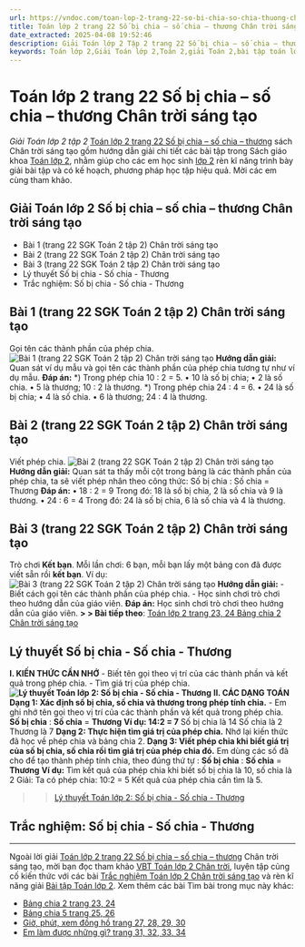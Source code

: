 ```yaml
---
url: https://vndoc.com/toan-lop-2-trang-22-so-bi-chia-so-chia-thuong-chan-troi-sang-tao-257553
title: Toán lớp 2 trang 22 Số bị chia – số chia – thương Chân trời sáng tạo - Giải Toán lớp 2 tập 2 - VnDoc.com
date_extracted: 2025-04-08 19:52:46
description: Giải Toán lớp 2 Tập 2 trang 22 Số bị chia – số chia – thương được biên soạn với hướng dẫn chi tiết lời giải giúp cho các em học sinh tham khảo, ôn tập, củng cố kỹ năng giải Toán lớp 2.
keywords: Toán lớp 2,Giải Toán lớp 2,Toán 2,giải Toán 2,bài tập toán lớp 2,toan lop 2,toán lớp 2 tập 2,toán 2 tập 2,học toán lớp 2,toán lớp 2 sách Chân trời,toán lớp 2 chân trời sáng tạo,Sách giáo khoa lớp 2 Chân trời sáng tạo,Toán lớp 2 trang 22 chân trời sáng tạo,Toán lớp 2 trang 22 chân trời sáng tạo tập 2,Toán lớp 2 trang 22 tập 2,Giải Toán lớp 2 Tập 2 trang 22 Số bị chia Chân trời sáng tạo
---
```


# Toán lớp 2 trang 22 Số bị chia – số chia – thương Chân trời sáng tạo
 _Giải Toán lớp 2 tập 2_
[Toán lớp 2 trang 22 Số bị chia – số chia – thương](<https://vndoc.com/toan-lop-2-trang-22-so-bi-chia-so-chia-thuong-chan-troi-sang-tao-257553>) sách Chân trời sáng tạo gồm hướng dẫn giải chi tiết các bài tập trong Sách giáo khoa [Toán lớp 2](<https://vndoc.com/toan-lop2> "Toán lớp 2"), nhằm giúp cho các em học sinh [lớp 2](<https://vndoc.com/tai-lieu-hoc-tap-lop2>) rèn kĩ năng trình bày giải bài tập và có kế hoạch, phương pháp học tập hiệu quả. Mời các em cùng tham khảo.
## **Giải Toán lớp 2 Số bị chia – số chia – thương Chân trời sáng tạo**
  * Bài 1 \(trang 22 SGK Toán 2 tập 2\) Chân trời sáng tạo
  * Bài 2 \(trang 22 SGK Toán 2 tập 2\) Chân trời sáng tạo
  * Bài 3 \(trang 22 SGK Toán 2 tập 2\) Chân trời sáng tạo
  * Lý thuyết Số bị chia - Số chia - Thương
  * Trắc nghiệm: Số bị chia - Số chia - Thương

## Bài 1 \(trang 22 SGK Toán 2 tập 2\) Chân trời sáng tạo
Gọi tên các thành phần của phép chia.
![Bài 1 \(trang 22 SGK Toán 2 tập 2\) Chân trời sáng tạo](https://i.vdoc.vn/data/image/2022/02/27/toan-2-11.jpg)
**Hướng dẫn giải:**
Quan sát ví dụ mẫu và gọi tên các thành phần của phép chia tương tự như ví dụ mẫu.
**Đáp án:**
\*\) Trong phép chia 10 : 2 = 5.
• 10 là số bị chia;
• 2 là số chia.
• 5 là thương; 10 : 2 là thương.
\*\) Trong phép chia 24 : 4 = 6.
• 24 là số bị chia;
• 4 là số chia.
• 6 là thương; 24 : 4 là thương.
## Bài 2 \(trang 22 SGK Toán 2 tập 2\) Chân trời sáng tạo
Viết phép chia.
![Bài 2 \(trang 22 SGK Toán 2 tập 2\) Chân trời sáng tạo](https://i.vdoc.vn/data/image/2022/02/27/toan-2-12.jpg)
**Hướng dẫn giải:**
Quan sát ta thấy mỗi cột trong bảng là các thành phần của phép chia, ta sẽ viết phép nhân theo công thức:
Số bị chia : Số chia = Thương
**Đáp án:**
• 18 : 2 = 9
Trong đó: 18 là số bị chia, 2 là số chia và 9 là thương.
• 24 : 6 = 4
Trong đó: 24 là số bị chia, 6 là số chia và 4 là thương.
## Bài 3 \(trang 22 SGK Toán 2 tập 2\) Chân trời sáng tạo
Trò chơi **Kết bạn**.
Mỗi lần chơi: 6 bạn, mỗi bạn lấy một bảng con đã được viết sẵn rồi **kết bạn**.
Ví dụ:
![Bài 3 \(trang 22 SGK Toán 2 tập 2\) Chân trời sáng tạo](https://i.vdoc.vn/data/image/2022/02/27/toan-2-13.jpg)
**Hướng dẫn giải:**
\- Biết cách gọi tên các thành phần của phép chia.
\- Học sinh chơi trò chơi theo hướng dẫn của giáo viên.
**Đáp án:**
Học sinh chơi trò chơi theo hướng dẫn của giáo viên.
**> > Bài tiếp theo**: [Toán lớp 2 trang 23, 24 Bảng chia 2 Chân trời sáng tạo](<https://vndoc.com/toan-lop-2-trang-23-24-bang-chia-2-chan-troi-sang-tao-257555>)
## Lý thuyết Số bị chia - Số chia - Thương
**I. KIẾN THỨC CẦN NHỚ**
\- Biết tên gọi theo vị trí của các thành phần và kết quả trong phép chia.
\- Tìm giá trị của phép chia.
**![Lý thuyết Toán lớp 2: Số bị chia - Số chia - Thương](https://i.vdoc.vn/data/image/2020/01/10/ly-thuyet-toan-lop-2-so-bi-chia-so-chia-thuong-1.jpg)**
**II. CÁC DẠNG TOÁN**
**Dạng 1: Xác định số bị chia, số chia và thương trong phép tính chia.**
\- Em ghi nhớ tên gọi theo vị trí của các thành phần và kết quả trong phép chia.
**Số bị chia** : **Số chia** = **Thương**
**Ví dụ: 14:2 = 7**
Số bị chia là 14
Số chia là 2
Thương là 7
**Dạng 2: Thực hiện tìm giá trị của phép chia.**
Nhớ lại kiến thức đã học về phép chia và bảng chia 2.
**Dạng 3: Viết phép chia khi biết giá trị của số bị chia, số chia rồi tìm giá trị của phép chia đó.**
Em dùng các số đã cho để tạo thành phép tính chia, theo đúng thứ tự :
**Số bị chia** : **Số chia** = **Thương**
**Ví dụ:** Tìm kết quả của phép chia khi biết số bị chia là 10, số chia là 2
Giải:
Ta có phép chia: 10:2 = 5
Kết quả của phép chia cần tìm là 5.
>> [Lý thuyết Toán lớp 2: Số bị chia - Số chia - Thương](<https://vndoc.com/ly-thuyet-toan-lop-2-so-bi-chia-so-chia-thuong-191973>)
## **Trắc nghiệm: Số bị chia - Số chia - Thương**
****
Ngoài lời giải [Toán lớp 2 trang 22 Số bị chia – số chia – thương](<https://vndoc.com/toan-lop-2-trang-22-so-bi-chia-so-chia-thuong-chan-troi-sang-tao-257553>) Chân trời sáng tạo, mời bạn đọc tham khảo [VBT Toán lớp 2 Chân trời](<https://vndoc.com/vo-bai-tap-toan-lop-2-chan-troi-sang-tao> "VBT Toán lớp 2 Chân trời"), luyện tập củng cố kiến thức với các bài [Trắc nghiệm Toán lớp 2 Chân trời sáng tạo](<https://vndoc.com/trac-nghiem-toan-lop-2-chan-troi-sang-tao> "Trắc nghiệm Toán lớp 2 Chân trời sáng tạo") và rèn kĩ năng giải [Bài tập Toán lớp 2](<https://vndoc.com/bai-tap-toan-lop2> "Bài tập Toán lớp 2").
Xem thêm các bài Tìm bài trong mục này khác:
  * [Bảng chia 2 trang 23, 24](</toan-lop-2-trang-23-24-bang-chia-2-chan-troi-sang-tao-257555>)
  * [Bảng chia 5 trang 25, 26](</toan-lop-2-trang-25-26-bang-chia-5-chan-troi-sang-tao-257557>)
  * [Giờ, phút, xem đồng hồ trang 27, 28, 29, 30](</toan-lop-2-trang-27-28-29-30-gio-phut-xem-dong-ho-chan-troi-sang-tao-257559>)
  * [Em làm được những gì? trang 31, 32, 33, 34](</toan-lop-2-trang-31-32-33-34-em-lam-duoc-nhung-gi-chan-troi-sang-tao-257649>)

